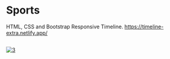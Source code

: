 # Sports
HTML, CSS and Bootstrap Responsive Timeline. https://timeline-extra.netlify.app/

##

<a href="https://ibb.co/G3ThhM5"><img src="https://i.ibb.co/R4y556D/3.png" alt="3" border="0"></a>
